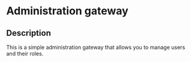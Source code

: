 # Administration gateway

## Description
This is a simple administration gateway that allows you to manage users and their roles.